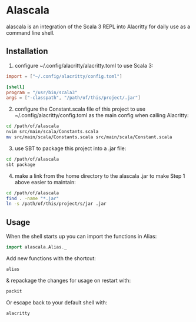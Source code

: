 # Alascala

alascala is an integration of the Scala 3 REPL into Alacritty for daily use as a command line shell.

## Installation

1. configure ~/.config/alacritty/alacritty.toml to use Scala 3:
```toml
import = ["~/.config/alacritty/config.toml"]

[shell]
program = "/usr/bin/scala3"
args = ["-classpath", "/path/of/this/project/.jar"]
```
2. configure the Constant.scala file of this project to use ~/.config/alacritty/config.toml as the main config when calling Alacritty:
```bash
cd /path/of/alascala
nvim src/main/scala/Constants.scala
mv src/main/scala/Constants.scala src/main/scala/Constant.scala
```
3. use SBT to package this project into a .jar file:
```bash
cd /path/of/alascala
sbt package
```
4. make a link from the home directory to the alascala .jar to make Step 1 above easier to maintain:
```bash
cd /path/of/alascala
find . -name "*.jar"
ln -s /path/of/this/project/s/jar .jar
```

## Usage

When the shell starts up you can import the functions in Alias:

```scala
import alascala.Alias._
```

Add new functions with the shortcut:

```scala
alias
```
& repackage the changes for usage on restart with:

```scala
packit
```
Or escape back to your default shell with:

```scala
alacritty
```
